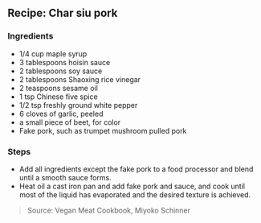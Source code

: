 ## Recipe: Char siu pork


### Ingredients
 - 1/4 cup maple syrup
 - 3 tablespoons hoisin sauce
 - 2 tablespoons soy sauce
 - 2 tablespoons Shaoxing rice vinegar
 - 2 teaspoons sesame oil
 - 1 tsp Chinese five spice
 - 1/2 tsp freshly ground white pepper
 - 6 cloves of garlic, peeled
 - a small piece of beet, for color
 - Fake pork, such as trumpet mushroom pulled pork

### Steps
 - Add all ingredients except the fake pork to a food processor and blend until a smooth sauce forms.
 - Heat oil a cast iron pan and add fake pork and sauce, and cook until most of the liquid has evaporated and the desired texture is achieved.

> Source: Vegan Meat Cookbook, Miyoko Schinner